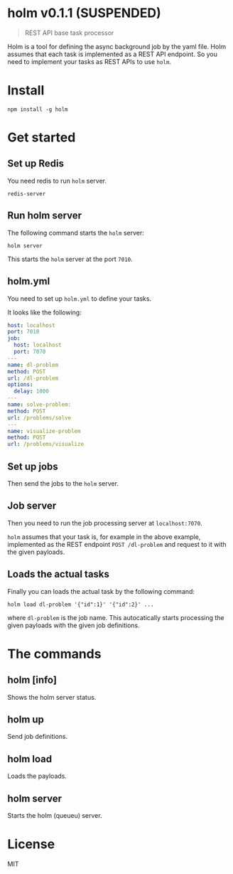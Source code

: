 # holm v0.1.1 (SUSPENDED)

> REST API base task processor

Holm is a tool for defining the async background job by the yaml file. Holm assumes that each task is implemented as a REST API endpoint. So you need to implement your tasks as REST APIs to use `holm`.

# Install

    npm install -g holm

# Get started

## Set up Redis

You need redis to run `holm` server.

```
redis-server
```

## Run holm server

The following command starts the `holm` server:

```
holm server
```

This starts the `holm` server at the port `7010`.

## holm.yml

You need to set up `holm.yml` to define your tasks.

It looks like the following:

```yml
host: localhost
port: 7010
job:
  host: localhost
  port: 7070
---
name: dl-problem
method: POST
url: /dl-problem
options:
  delay: 1000
---
name: solve-problem:
method: POST
url: /problems/solve
---
name: visualize-problem
method: POST
url: /problems/visualize
```

## Set up jobs

Then send the jobs to the `holm` server.

## Job server

Then you need to run the job processing server at `localhost:7070`.

`holm` assumes that your task is, for example in the above example, implemented as the REST endpoint `POST /dl-problem` and request to it with the given payloads.

## Loads the actual tasks

Finally you can loads the actual task by the following command:

```
holm load dl-problem '{"id":1}' '{"id":2}' ...
```

where `dl-problem` is the job name. This autocatically starts processing the given payloads with the given job definitions.


# The commands

## holm [info]

Shows the holm server status.

## holm up

Send job definitions.

## holm load

Loads the payloads.

## holm server

Starts the holm (queueu) server.

# License

MIT
